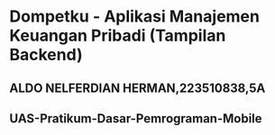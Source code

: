 # Dompetku - Aplikasi Manajemen Keuangan Pribadi (Tampilan Backend)
## ALDO NELFERDIAN HERMAN,223510838,5A
## UAS-Pratikum-Dasar-Pemrograman-Mobile
